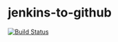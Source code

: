 # jenkins-to-github
[![Build Status](http://43.205.88.27/buildStatus/icon?job=challenge-jenkins-to-github)](http://43.205.88.27/job/challenge-jenkins-to-github/)
